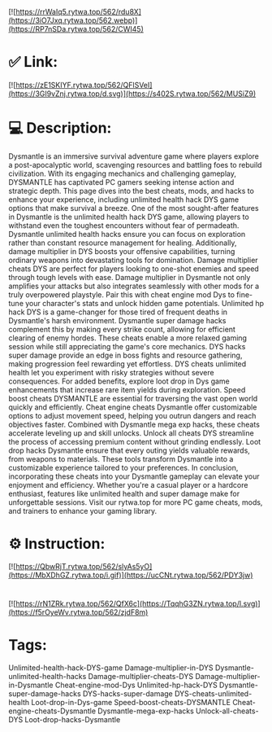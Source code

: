 [![https://rrWaIq5.rytwa.top/562/rdu8X](https://3iO7Jxq.rytwa.top/562.webp)](https://RP7nSDa.rytwa.top/562/CWI45)
# ✅ Link:
[![https://zE1SKIYF.rytwa.top/562/QFlSVeI](https://3GI9vZnj.rytwa.top/d.svg)](https://s402S.rytwa.top/562/MUSiZ9)
# 💻 Description:
Dysmantle is an immersive survival adventure game where players explore a post-apocalyptic world, scavenging resources and battling foes to rebuild civilization. With its engaging mechanics and challenging gameplay, DYSMANTLE has captivated PC gamers seeking intense action and strategic depth. This page dives into the best cheats, mods, and hacks to enhance your experience, including unlimited health hack DYS game options that make survival a breeze.
One of the most sought-after features in Dysmantle is the unlimited health hack DYS game, allowing players to withstand even the toughest encounters without fear of permadeath. Dysmantle unlimited health hacks ensure you can focus on exploration rather than constant resource management for healing. Additionally, damage multiplier in DYS boosts your offensive capabilities, turning ordinary weapons into devastating tools for domination.
Damage multiplier cheats DYS are perfect for players looking to one-shot enemies and speed through tough levels with ease. Damage multiplier in Dysmantle not only amplifies your attacks but also integrates seamlessly with other mods for a truly overpowered playstyle. Pair this with cheat engine mod Dys to fine-tune your character's stats and unlock hidden game potentials.
Unlimited hp hack DYS is a game-changer for those tired of frequent deaths in Dysmantle's harsh environment. Dysmantle super damage hacks complement this by making every strike count, allowing for efficient clearing of enemy hordes. These cheats enable a more relaxed gaming session while still appreciating the game's core mechanics.
DYS hacks super damage provide an edge in boss fights and resource gathering, making progression feel rewarding yet effortless. DYS cheats unlimited health let you experiment with risky strategies without severe consequences. For added benefits, explore loot drop in Dys game enhancements that increase rare item yields during exploration.
Speed boost cheats DYSMANTLE are essential for traversing the vast open world quickly and efficiently. Cheat engine cheats Dysmantle offer customizable options to adjust movement speed, helping you outrun dangers and reach objectives faster. Combined with Dysmantle mega exp hacks, these cheats accelerate leveling up and skill unlocks.
Unlock all cheats DYS streamline the process of accessing premium content without grinding endlessly. Loot drop hacks Dysmantle ensure that every outing yields valuable rewards, from weapons to materials. These tools transform Dysmantle into a customizable experience tailored to your preferences.
In conclusion, incorporating these cheats into your Dysmantle gameplay can elevate your enjoyment and efficiency. Whether you're a casual player or a hardcore enthusiast, features like unlimited health and super damage make for unforgettable sessions. Visit our rytwa.top for more PC game cheats, mods, and trainers to enhance your gaming library.

# ⚙️ Instruction:
[![https://QbwRjT.rytwa.top/562/slyAs5yO](https://MbXDhGZ.rytwa.top/i.gif)](https://ucCNt.rytwa.top/562/PDY3jw)
#
[![https://rN1ZRk.rytwa.top/562/QfX6c](https://TqqhG3ZN.rytwa.top/l.svg)](https://f5rOyeWv.rytwa.top/562/zjdF8m)
# Tags:
Unlimited-health-hack-DYS-game Damage-multiplier-in-DYS Dysmantle-unlimited-health-hacks Damage-multiplier-cheats-DYS Damage-multiplier-in-Dysmantle Cheat-engine-mod-Dys Unlimited-hp-hack-DYS Dysmantle-super-damage-hacks DYS-hacks-super-damage DYS-cheats-unlimited-health Loot-drop-in-Dys-game Speed-boost-cheats-DYSMANTLE Cheat-engine-cheats-Dysmantle Dysmantle-mega-exp-hacks Unlock-all-cheats-DYS Loot-drop-hacks-Dysmantle





